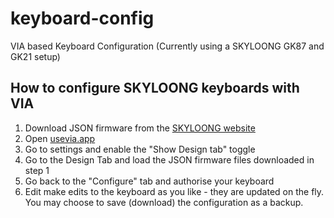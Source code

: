 # keyboard-config

VIA based Keyboard Configuration (Currently using a SKYLOONG GK87 and GK21 setup)

## How to configure SKYLOONG keyboards with VIA

1. Download JSON firmware from the [SKYLOONG website](https://skyloongtech.com/skyloong-keyboard-software/)
2. Open [usevia.app](https://usevia.app/)
3. Go to settings and enable the "Show Design tab" toggle
4. Go to the Design Tab and load the JSON firmware files downloaded in step 1
5. Go back to the "Configure" tab and authorise your keyboard
6. Edit make edits to the keyboard as you like - they are updated on the fly. You may choose to save (download) the configuration as a backup.


